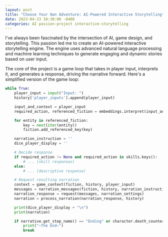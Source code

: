 ```yaml
---
layout: post
title: "Choose Your Own Adventure: AI-Powered Interactive Storytelling"
date: 2023-04-23 10:30:00 -0400
categories: AI passion-project interactive-storytelling
---
```


I've always been fascinated by the intersection of AI, game design, and storytelling. This passion led me to create an AI-powered interactive storytelling engine. The engine uses advanced natural language processing and machine learning techniques to generate engaging and dynamic stories based on user input.

<!-- ![Sample Screenshot](/assets/images/sample-screenshot.png) -->

The core of the project is a game loop that takes in player input, interprets it, and generates a response, driving the narrative forward. Here's a simplified version of the game loop:

```python
while True:
    player_input = input("Input: ")
    history['player_inputs'].append(player_input)

    input_and_context = player_input
    required_action, referenced_fiction = embeddings.interpret(input_and_context, save_folder, training_mode=action_training_mode)

    for entity in referenced_fiction:
        key = next(iter(entity))
        fiction.add_referenced_key(key)

    narration_instruction = ''
    dice_player_display = ''

    # Decide response
    if required_action != None and required_action in skills.keys():
        # ... (skill responses)
    else:
        # ... (descriptive response)

    # Request resulting narration
    context = game_context(fiction, history, player_input)
    messages = narration_messages(fiction, history, narration_instruction)
    narration_response = request(messages, narration_settings)
    narration = process_narration(narration_response, history)

    print(dice_player_display + "\n")
    print(narration)

    if narrative.get_step_name() == "Ending" or character.death_counter > 3:
        print("~The End~")
        break
```
